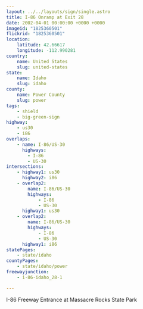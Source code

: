```yaml
---
layout: ../../layouts/sign/single.astro
title: I-86 Onramp at Exit 28
date: 2002-04-01 00:00:00 +0000 +0000
imageid: "1825360501"
flickrid: "1825360501"
location:
    latitude: 42.66617
    longitude: -112.990281
country:
    name: United States
    slug: united-states
state:
    name: Idaho
    slug: idaho
county:
    name: Power County
    slug: power
tags:
    - shield
    - big-green-sign
highway:
    - us30
    - i86
overlaps:
    - name: I-86/US-30
      highways:
        - I-86
        - US-30
intersections:
    - highway1: us30
      highway2: i86
    - overlap2:
        name: I-86/US-30
        highways:
            - I-86
            - US-30
      highway1: us30
    - overlap2:
        name: I-86/US-30
        highways:
            - I-86
            - US-30
      highway1: i86
statePages:
    - state/idaho
countyPages:
    - state/idaho/power
freewayjunction:
    - i-86-idaho_28-1

---
```

I-86 Freeway Entrance at Massacre Rocks State Park